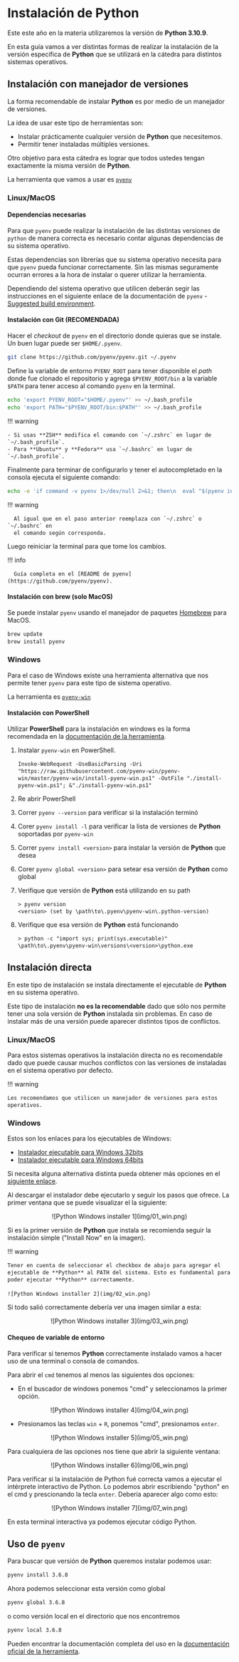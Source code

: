 # Instalación de Python

Este este año en la materia utilizaremos la versión de **Python 3.10.9**.

En esta guía vamos a ver distintas formas de realizar la instalación de
la versión específica de **Python** que se utilizará en la cátedra para distintos
sistemas operativos.

## Instalación con manejador de versiones

La forma recomendable de instalar **Python** es por medio de un manejador de
versiones.

La idea de usar este tipo de herramientas son:

- Instalar prácticamente cualquier versión de **Python** que necesitemos.
- Permitir tener instaladas múltiples versiones.

Otro objetivo para esta cátedra es lograr que todos ustedes tengan exactamente
la misma versión de **Python**.

La herramienta que vamos a usar es [`pyenv`](https://github.com/pyenv/pyenv)

### Linux/MacOS

#### Dependencias necesarias

Para que `pyenv` puede realizar la instalación de las distintas versiones de `python`
de manera correcta es necesario contar algunas dependencias de su sistema operativo.

Estas dependencias son librerías que su sistema operativo necesita para que `pyenv`
pueda funcionar correctamente. Sin las mismas seguramente ocurran errores a la
hora de instalar o querer utilizar la herramienta.

Dependiendo del sistema operativo que utilicen deberán segir las instrucciones
en el siguiente enlace de la documentación de `pyenv` - [Suggested build
environment](https://github.com/pyenv/pyenv/wiki#suggested-build-environment).

#### Instalación con Git (RECOMENDADA)

Hacer el _checkout_ de `pyenv` en el directorio donde quieras que se instale.
Un buen lugar puede ser `$HOME/.pyenv`.

```bash
git clone https://github.com/pyenv/pyenv.git ~/.pyenv
```

Define la variable de entorno `PYENV_ROOT` para tener disponible el _path_ donde
fue clonado el repositorio y agrega `$PYENV_ROOT/bin` a la variable `$PATH` para
tener acceso al comando `pyenv` en la terminal.

```bash
echo 'export PYENV_ROOT="$HOME/.pyenv"' >> ~/.bash_profile
echo 'export PATH="$PYENV_ROOT/bin:$PATH"' >> ~/.bash_profile
```

!!! warning

    - Si usas **ZSH** modifica el comando con `~/.zshrc` en lugar de
    `~/.bash_profile`.
    - Para **Ubuntu** y **Fedora** usa `~/.bashrc` en lugar de
    `~/.bash_profile`.

Finalmente para terminar de configurarlo y tener el autocompletado en la consola
ejecuta el siguiente comando:

```bash
echo -e 'if command -v pyenv 1>/dev/null 2>&1; then\n  eval "$(pyenv init -)"\nfi' >> ~/.bash_profile
```

!!! warning

      Al igual que en el paso anterior reemplaza con `~/.zshrc` o `~/.bashrc` en
      el comando según corresponda.

Luego reiniciar la terminal para que tome los cambios.

!!! info

      Guía completa en el [README de pyenv](https://github.com/pyenv/pyenv).

#### Instalación con brew (solo MacOS)

Se puede instalar `pyenv` usando el manejador de paquetes
[Homebrew](https://brew.sh/) para MacOS.

```bash
brew update
brew install pyenv
```

### Windows

Para el caso de Windows existe una herramienta alternativa que nos permite
tener `pyenv` para este tipo de sistema operativo.

La herramienta es [`pyenv-win`](https://github.com/pyenv-win/pyenv-win)

#### Instalación con PowerShell

Utilizar **PowerShell** para la instalación en windows es la forma recomendada
en la [documentación de la herramienta](https://github.com/pyenv-win/pyenv-win#quick-start).

1. Instalar `pyenv-win` en PowerShell.
   ```pwsh
   Invoke-WebRequest -UseBasicParsing -Uri "https://raw.githubusercontent.com/pyenv-win/pyenv-win/master/pyenv-win/install-pyenv-win.ps1" -OutFile "./install-pyenv-win.ps1"; &"./install-pyenv-win.ps1"
   ```

2. Re abrir PowerShell
3. Correr `pyenv --version` para verificar si la instalación terminó
4. Corer `pyenv install -l` para verificar la lista de versiones de **Python**
   soportadas por `pyenv-win`
5. Correr `pyenv install <version>` para instalar la versión de **Python** que desea
6. Corer `pyenv global <version>` para setear esa versión de **Python** como global
7. Verifique que versión de **Python** está utilizando en su path
   ```plaintext
   > pyenv version
   <version> (set by \path\to\.pyenv\pyenv-win\.python-version)
   ```

8. Verifique que esa versión de **Python** está funcionando
   ```plaintext
   > python -c "import sys; print(sys.executable)"
   \path\to\.pyenv\pyenv-win\versions\<version>\python.exe
   ```

## Instalación directa

En este tipo de instalación se instala directamente el ejecutable de **Python**
en su sistema operativo.

Este tipo de instalación **no es la recomendable** dado que sólo nos permite
tener una sola versión de **Python** instalada sin problemas. En caso de
instalar más de una versión puede aparecer distintos tipos de conflictos.

### Linux/MacOS

Para estos sistemas operativos la instalación directa no es recomendable dado
que puede causar muchos conflictos con las versiones de instaladas en el
sistema operativo por defecto.

!!! warning

    Les recomendamos que utilicen un manejador de versiones para estos operativos.

### Windows

Estos son los enlaces para los ejecutables de Windows:

- [Instalador ejecutable para Windows 32bits](https://www.python.org/ftp/python/3.10.9/python-3.10.9.exe)
- [Instalador ejecutable para Windows 64bits](https://www.python.org/ftp/python/3.10.9/python-3.10.9-amd64.exe)

Si necesita alguna alternativa distinta pueda obtener más opciones en el
[siguiente enlace](https://www.python.org/downloads/release/python-3109/).

Al descargar el instalador debe ejecutarlo y seguir los pasos que ofrece.
La primer ventana que se puede visualizar el la siguiente:

<center>
![Python Windows installer 1](img/01_win.png)
</center>

Si es la primer versión de **Python** que instala se recomienda seguir la
instalación simple ("Install Now" en la imagen).

!!! warning

    Tener en cuenta de seleccionar el checkbox de abajo para agregar el
    ejecutable de **Python** al PATH del sistema. Esto es fundamental para
    poder ejecutar **Python** correctamente.

    ![Python Windows installer 2](img/02_win.png)

Si todo salió correctamente debería ver una imagen similar a esta:

<center>
![Python Windows installer 3](img/03_win.png)
</center>

#### Chequeo de variable de entorno

Para verificar si tenemos **Python** correctamente instalado vamos a hacer uso
de una terminal o consola de comandos.

Para abrir el `cmd` tenemos al menos las siguientes dos opciones:

- En el buscador de windows ponemos "cmd" y seleccionamos la primer opción.
<center>
![Python Windows installer 4](img/04_win.png)
</center>

- Presionamos las teclas `win` + `R`, ponemos "cmd", presionamos `enter`.
<center>
![Python Windows installer 5](img/05_win.png)
</center>

Para cualquiera de las opciones nos tiene que abrir la siguiente ventana:

<center>
![Python Windows installer 6](img/06_win.png)
</center>

Para verificar si la instalación de Python fué correcta vamos a ejecutar el intérprete interactivo de Python.
Lo podemos abrir escribiendo "python" en el cmd y prescionando la tecla `enter`.
Debería aparecer algo como esto:

<center>
![Python Windows installer 7](img/07_win.png)
</center>

En esta terminal interactiva ya podemos ejecutar código Python.

## Uso de `pyenv`

Para buscar que versión de **Python** queremos instalar podemos usar:

```bash
pyenv install 3.6.8
```

Ahora podemos seleccionar esta versión como global

```bash
pyenv global 3.6.8
```

o como versión local en el directorio que nos encontremos

```bash
pyenv local 3.6.8
```

Pueden encontrar la documentación completa del uso en la [documentación oficial
de la herramienta](https://github.com/pyenv/pyenv#usage).